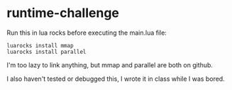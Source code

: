 # runtime-challenge

Run this in lua rocks before executing the main.lua file:

```
luarocks install mmap
luarocks install parallel
```

I'm too lazy to link anything, but mmap and parallel are both on github.

I also haven't tested or debugged this, I wrote it in class while I was bored.
